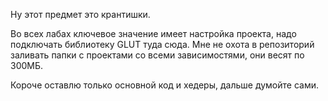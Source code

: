 Ну этот предмет это крантишки.

Во всех лабах ключевое значение имеет настройка проекта, надо подключать библиотеку GLUT туда сюда.
Мне не охота в репозиторий заливать папки с проектами со всеми зависимостями, они весят по 300МБ.

Короче оставлю только основной код и хедеры, дальше думойте сами.